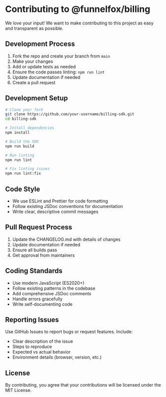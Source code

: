 # Contributing to @funnelfox/billing

We love your input! We want to make contributing to this project as easy and transparent as possible.

## Development Process

1. Fork the repo and create your branch from `main`
2. Make your changes
3. Add or update tests as needed
4. Ensure the code passes linting: `npm run lint`
5. Update documentation if needed
6. Create a pull request

## Development Setup

```bash
# Clone your fork
git clone https://github.com/your-username/billing-sdk.git
cd billing-sdk

# Install dependencies
npm install

# Build the SDK
npm run build

# Run linting
npm run lint

# Fix linting issues
npm run lint:fix
```

## Code Style

- We use ESLint and Prettier for code formatting
- Follow existing JSDoc conventions for documentation
- Write clear, descriptive commit messages

## Pull Request Process

1. Update the CHANGELOG.md with details of changes
2. Update documentation if needed
3. Ensure all builds pass
4. Get approval from maintainers

## Coding Standards

- Use modern JavaScript (ES2020+)
- Follow existing patterns in the codebase
- Add comprehensive JSDoc comments
- Handle errors gracefully
- Write self-documenting code

## Reporting Issues

Use GitHub Issues to report bugs or request features. Include:

- Clear description of the issue
- Steps to reproduce
- Expected vs actual behavior
- Environment details (browser, version, etc.)

## License

By contributing, you agree that your contributions will be licensed under the MIT License.
